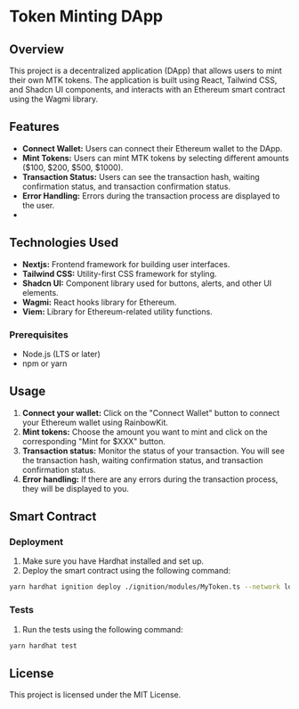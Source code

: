 # Token Minting DApp

## Overview
This project is a decentralized application (DApp) that allows users to mint their own MTK tokens. The application is built using React, Tailwind CSS, and Shadcn UI components, and interacts with an Ethereum smart contract using the Wagmi library.

## Features
- **Connect Wallet:** Users can connect their Ethereum wallet to the DApp.
- **Mint Tokens:** Users can mint MTK tokens by selecting different amounts ($100, $200, $500, $1000).
- **Transaction Status:** Users can see the transaction hash, waiting confirmation status, and transaction confirmation status.
- **Error Handling:** Errors during the transaction process are displayed to the user.
- 
## Technologies Used
- **Nextjs:** Frontend framework for building user interfaces.
- **Tailwind CSS:** Utility-first CSS framework for styling.
- **Shadcn UI:** Component library used for buttons, alerts, and other UI elements.
- **Wagmi:** React hooks library for Ethereum.
- **Viem:** Library for Ethereum-related utility functions.

### Prerequisites
- Node.js (LTS or later)
- npm or yarn

## Usage
1. **Connect your wallet:** Click on the "Connect Wallet" button to connect your Ethereum wallet using RainbowKit.
2. **Mint tokens:** Choose the amount you want to mint and click on the corresponding "Mint for $XXX" button.
3. **Transaction status:** Monitor the status of your transaction. You will see the transaction hash, waiting confirmation status, and transaction confirmation status.
4. **Error handling:** If there are any errors during the transaction process, they will be displayed to you.

## Smart Contract
### Deployment
1. Make sure you have Hardhat installed and set up.
2. Deploy the smart contract using the following command:
```sh
yarn hardhat ignition deploy ./ignition/modules/MyToken.ts --network localhost
```
### Tests
1. Run the tests using the following command:
```sh
yarn hardhat test
```
## License
This project is licensed under the MIT License.

